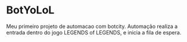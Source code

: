 # BotYoLoL

Meu primeiro projeto de automacao com botcity.
Automação realiza a entrada dentro do jogo LEGENDS of LEGENDS, e inicia a fila de espera.
